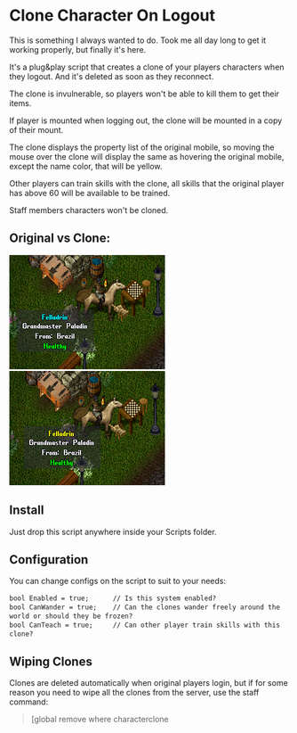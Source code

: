 # Clone Character On Logout

This is something I always wanted to do. Took me all day long to get it working properly, but finally it's here.

It's a plug&play script that creates a clone of your players characters when they logout. And it's deleted as soon as they reconnect.

The clone is invulnerable, so players won't be able to kill them to get their items.

If player is mounted when logging out, the clone will be mounted in a copy of their mount.

The clone displays the property list of the original mobile, so moving the mouse over the clone will display the same as hovering the original mobile, except the name color, that will be yellow.

Other players can train skills with the clone, all skills that the original player has above 60 will be available to be trained.

Staff members characters won't be cloned.

## Original vs Clone:

![](screenshot_original.png) ![](screenshot_clone.png)

## Install

Just drop this script anywhere inside your Scripts folder.

## Configuration

You can change configs on the script to suit to your needs:

    bool Enabled = true;      // Is this system enabled?
    bool CanWander = true;    // Can the clones wander freely around the world or should they be frozen?
    bool CanTeach = true;     // Can other player train skills with this clone?

## Wiping Clones

Clones are deleted automatically when original players login, but if for some reason you need to wipe all the clones from the server, use the staff command:

> [global remove where characterclone
